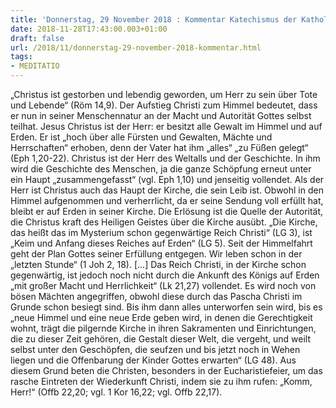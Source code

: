 ```yaml
---
title: 'Donnerstag, 29 November 2018 : Kommentar Katechismus der Katholischen Kirche'
date: 2018-11-28T17:43:00.003+01:00
draft: false
url: /2018/11/donnerstag-29-november-2018-kommentar.html
tags: 
- MEDITATIO
---
```


„Christus ist gestorben und lebendig geworden, um Herr zu sein über Tote und Lebende“ (Röm 14,9). Der Aufstieg Christi zum Himmel bedeutet, dass er nun in seiner Menschennatur an der Macht und Autorität Gottes selbst teilhat. Jesus Christus ist der Herr: er besitzt alle Gewalt im Himmel und auf Erden. Er ist „hoch über alle Fürsten und Gewalten, Mächte und Herrschaften“ erhoben, denn der Vater hat ihm „alles“ „zu Füßen gelegt“ (Eph 1,20-22). Christus ist der Herr des Weltalls und der Geschichte. In ihm wird die Geschichte des Menschen, ja die ganze Schöpfung erneut unter ein Haupt „zusammengefasst“ (vgl. Eph 1,10) und jenseitig vollendet. Als der Herr ist Christus auch das Haupt der Kirche, die sein Leib ist. Obwohl in den Himmel aufgenommen und verherrlicht, da er seine Sendung voll erfüllt hat, bleibt er auf Erden in seiner Kirche. Die Erlösung ist die Quelle der Autorität, die Christus kraft des Heiligen Geistes über die Kirche ausübt. „Die Kirche, das heißt das im Mysterium schon gegenwärtige Reich Christi“ (LG 3), ist „Keim und Anfang dieses Reiches auf Erden“ (LG 5). Seit der Himmelfahrt geht der Plan Gottes seiner Erfüllung entgegen. Wir leben schon in der „letzten Stunde“ (1 Joh 2, 18). \[...\] Das Reich Christi, in der Kirche schon gegenwärtig, ist jedoch noch nicht durch die Ankunft des Königs auf Erden „mit großer Macht und Herrlichkeit“ (Lk 21,27) vollendet. Es wird noch von bösen Mächten angegriffen, obwohl diese durch das Pascha Christi im Grunde schon besiegt sind. Bis ihm dann alles unterworfen sein wird, bis es „neue Himmel und eine neue Erde geben wird, in denen die Gerechtigkeit wohnt, trägt die pilgernde Kirche in ihren Sakramenten und Einrichtungen, die zu dieser Zeit gehören, die Gestalt dieser Welt, die vergeht, und weilt selbst unter den Geschöpfen, die seufzen und bis jetzt noch in Wehen liegen und die Offenbarung der Kinder Gottes erwarten“ (LG 48). Aus diesem Grund beten die Christen, besonders in der Eucharistiefeier, um das rasche Eintreten der Wiederkunft Christi, indem sie zu ihm rufen: „Komm, Herr!“ (Offb 22,20; vgl. 1 Kor 16,22; vgl. Offb 22,17).
